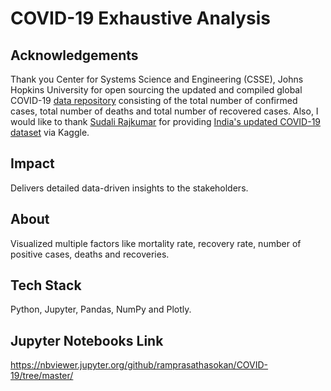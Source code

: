 # COVID-19 Exhaustive Analysis

## Acknowledgements
Thank you Center for Systems Science and Engineering (CSSE), Johns Hopkins University for open sourcing the updated and compiled global COVID-19 <a href="https://github.com/CSSEGISandData/COVID-19">data repository</a> consisting of the total number of confirmed cases, total number of deaths and total number of recovered cases. Also, I would like to thank <a href="https://www.linkedin.com/in/sudalairajkumar/">Sudali Rajkumar</a> for providing <a href="https://www.kaggle.com/sudalairajkumar/covid19-in-india">India's updated COVID-19 dataset</a> via Kaggle.

## Impact

Delivers detailed data-driven insights to the stakeholders.

## About

Visualized multiple factors like mortality rate, recovery rate, number of positive cases, deaths and recoveries.

## Tech Stack

Python, Jupyter, Pandas, NumPy and Plotly.

## Jupyter Notebooks Link

https://nbviewer.jupyter.org/github/ramprasathasokan/COVID-19/tree/master/
